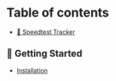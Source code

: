 # Table of contents

* [🐇 Speedtest Tracker](README.md)

## 🚀 Getting Started

* [Installation](getting-started/installation.md)
